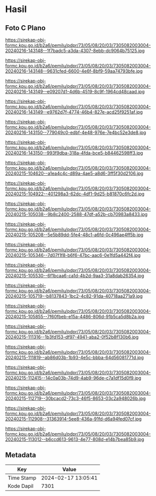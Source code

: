 # Hasil

## Foto C Plano

https://sirekap-obj-formc.kpu.go.id/b2a6/pemilu/pdpr/73/05/08/20/03/7305082003004-20240216-143148--1f7badc5-a3da-4307-8ebb-dc9064b75125.jpg

https://sirekap-obj-formc.kpu.go.id/b2a6/pemilu/pdpr/73/05/08/20/03/7305082003004-20240216-143148--9631cfed-6600-4e6f-8bf9-59aa74793bfe.jpg

https://sirekap-obj-formc.kpu.go.id/b2a6/pemilu/pdpr/73/05/08/20/03/7305082003004-20240216-143149--e09207d1-4d6b-4519-8c9f-1964cd48caad.jpg

https://sirekap-obj-formc.kpu.go.id/b2a6/pemilu/pdpr/73/05/08/20/03/7305082003004-20240216-143149--e9762d7f-4774-46b4-827e-acd25f9251af.jpg

https://sirekap-obj-formc.kpu.go.id/b2a6/pemilu/pdpr/73/05/08/20/03/7305082003004-20240216-143150--779049c0-edbf-4e48-976e-7e4bc52e3de8.jpg

https://sirekap-obj-formc.kpu.go.id/b2a6/pemilu/pdpr/73/05/08/20/03/7305082003004-20240216-143150--993f9dba-318a-4fda-bce5-b84462598ff3.jpg

https://sirekap-obj-formc.kpu.go.id/b2a6/pemilu/pdpr/73/05/08/20/03/7305082003004-20240215-104620--a1ea4c4c-d89a-4ae5-a8d6-3ff5f30d2106.jpg

https://sirekap-obj-formc.kpu.go.id/b2a6/pemilu/pdpr/73/05/08/20/03/7305082003004-20240215-104922--401298a3-62dc-4df1-9d25-b81870c6fc2d.jpg

https://sirekap-obj-formc.kpu.go.id/b2a6/pemilu/pdpr/73/05/08/20/03/7305082003004-20240215-105038--9b8c2400-2588-47df-a52b-cb70983a8433.jpg

https://sirekap-obj-formc.kpu.go.id/b2a6/pemilu/pdpr/73/05/08/20/03/7305082003004-20240215-105208--5e5b89dd-5fe4-48c1-a6fd-0c496ae4ff5b.jpg

https://sirekap-obj-formc.kpu.go.id/b2a6/pemilu/pdpr/73/05/08/20/03/7305082003004-20240215-105346--7d07f1f8-b6f6-47bc-aac6-0e1fd5a442f4.jpg

https://sirekap-obj-formc.kpu.go.id/b2a6/pemilu/pdpr/73/05/08/20/03/7305082003004-20240215-105530--6f1bcaa6-ca1d-4b2d-9aa3-31a8dab26354.jpg

https://sirekap-obj-formc.kpu.go.id/b2a6/pemilu/pdpr/73/05/08/20/03/7305082003004-20240215-105719--b8137843-1bc2-4c82-91da-40718aa271a9.jpg

https://sirekap-obj-formc.kpu.go.id/b2a6/pemilu/pdpr/73/05/08/20/03/7305082003004-20240215-105855--7f60fbeb-e15a-4486-806d-91b5ca5d8b2a.jpg

https://sirekap-obj-formc.kpu.go.id/b2a6/pemilu/pdpr/73/05/08/20/03/7305082003004-20240215-111316--1b3fd153-df97-4941-aba2-0f52b8f130b6.jpg

https://sirekap-obj-formc.kpu.go.id/b2a6/pemilu/pdpr/73/05/08/20/03/7305082003004-20240215-111819--ab86d03b-1b93-4e5c-bbba-64d56081771d.jpg

https://sirekap-obj-formc.kpu.go.id/b2a6/pemilu/pdpr/73/05/08/20/03/7305082003004-20240215-112415--14c0a03b-74d9-4ab9-96de-c7a1df15d0f9.jpg

https://sirekap-obj-formc.kpu.go.id/b2a6/pemilu/pdpr/73/05/08/20/03/7305082003004-20240215-112719--30bcacd2-73c3-46f5-8653-03c2a948026b.jpg

https://sirekap-obj-formc.kpu.go.id/b2a6/pemilu/pdpr/73/05/08/20/03/7305082003004-20240215-112908--31363914-5ee8-436a-91fd-d6a94fed07cf.jpg

https://sirekap-obj-formc.kpu.go.id/b2a6/pemilu/pdpr/73/05/08/20/03/7305082003004-20240215-113012--b6ccd613-9613-4e77-808d-e14b7bea85b9.jpg


## Metadata

| Key        | Value               |
| ---------- | ------------------- |
| Time Stamp | 2024-02-17 13:05:41 |
| Kode Dapil | 7301                |



